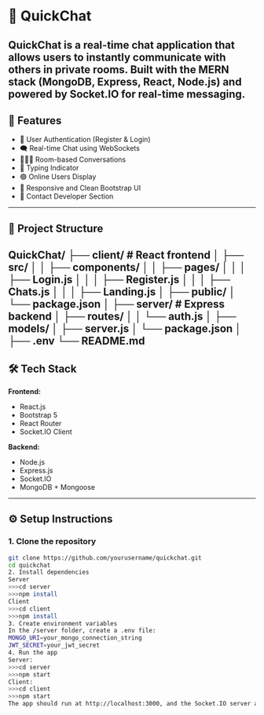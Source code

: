 # 💬 QuickChat
QuickChat is a real-time chat application that allows users to instantly communicate with others in private rooms. Built with the MERN stack (MongoDB, Express, React, Node.js) and powered by Socket.IO for real-time messaging.
---
## 🚀 Features
- 🔐 User Authentication (Register & Login)
- 🗨️ Real-time Chat using WebSockets
- 🧑‍🤝‍🧑 Room-based Conversations
- 👀 Typing Indicator
- 🟢 Online Users Display
- 💬 Responsive and Clean Bootstrap UI
- 📩 Contact Developer Section
---
## 📂 Project Structure
QuickChat/
├── client/ # React frontend
│ ├── src/
│ │ ├── components/
│ │ ├── pages/
│ │ │ ├── Login.js
│ │ │ ├── Register.js
│ │ │ ├── Chats.js
│ │ │ ├── Landing.js
│ ├── public/
│ └── package.json
│
├── server/ # Express backend
│ ├── routes/
│ │ └── auth.js
│ ├── models/
│ ├── server.js
│ └── package.json
│
├── .env
└── README.md
---

## 🛠️ Tech Stack

**Frontend:**
- React.js
- Bootstrap 5
- React Router
- Socket.IO Client

**Backend:**
- Node.js
- Express.js
- Socket.IO
- MongoDB + Mongoose

---

## ⚙️ Setup Instructions

### 1. Clone the repository

```bash
git clone https://github.com/yourusername/quickchat.git
cd quickchat
2. Install dependencies
Server
>>>cd server
>>>npm install
Client
>>>cd client
>>>npm install
3. Create environment variables
In the /server folder, create a .env file:
MONGO_URI=your_mongo_connection_string
JWT_SECRET=your_jwt_secret
4. Run the app
Server:
>>>cd server
>>>npm start
Client:
>>>cd client
>>>npm start
The app should run at http://localhost:3000, and the Socket.IO server at http://localhost:3001.
